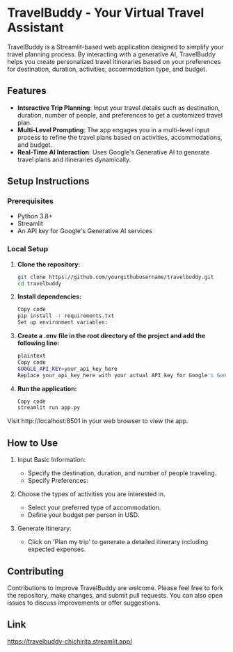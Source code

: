 # TravelBuddy - Your Virtual Travel Assistant

TravelBuddy is a Streamlit-based web application designed to simplify your travel planning process. By interacting with a generative AI, TravelBuddy helps you create personalized travel itineraries based on your preferences for destination, duration, activities, accommodation type, and budget.

## Features

- **Interactive Trip Planning**: Input your travel details such as destination, duration, number of people, and preferences to get a customized travel plan.
- **Multi-Level Prompting**: The app engages you in a multi-level input process to refine the travel plans based on activities, accommodations, and budget.
- **Real-Time AI Interaction**: Uses Google's Generative AI to generate travel plans and itineraries dynamically.

## Setup Instructions

### Prerequisites

- Python 3.8+
- Streamlit
- An API key for Google's Generative AI services

### Local Setup

1. **Clone the repository:**

   ```bash
   git clone https://github.com/yourgithubusername/travelbuddy.git
   cd travelbuddy
   
2. **Install dependencies:**

   ```bash
   Copy code
   pip install -r requirements.txt
   Set up environment variables:

3. **Create a .env file in the root directory of the project and add the following line:**

   ```bash
   plaintext
   Copy code
   GOOGLE_API_KEY=your_api_key_here
   Replace your_api_key_here with your actual API key for Google's Generative AI.

4. **Run the application:**

   ```bash
   Copy code
   streamlit run app.py

Visit http://localhost:8501 in your web browser to view the app.

## How to Use
1. Input Basic Information:
   - Specify the destination, duration, and number of people traveling.
   - Specify Preferences:

2. Choose the types of activities you are interested in.
   - Select your preferred type of accommodation.
   - Define your budget per person in USD.
  
3. Generate Itinerary:
   - Click on 'Plan my trip' to generate a detailed itinerary including expected expenses.

## Contributing
Contributions to improve TravelBuddy are welcome. Please feel free to fork the repository, make changes, and submit pull requests. You can also open issues to discuss improvements or offer suggestions.

## Link
https://travelbuddy-chichirita.streamlit.app/

